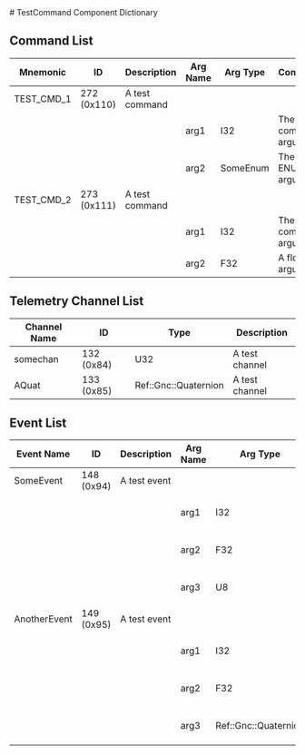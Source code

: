 <title>TestCommand Component Dictionary</title>
# TestCommand Component Dictionary


## Command List

|Mnemonic|ID|Description|Arg Name|Arg Type|Comment
|---|---|---|---|---|---|
|TEST_CMD_1|272 (0x110)|A test command| | |   
| | | |arg1|I32|The I32 command argument|                    
| | | |arg2|SomeEnum|The ENUM argument|                    
|TEST_CMD_2|273 (0x111)|A test command| | |   
| | | |arg1|I32|The I32 command argument|                    
| | | |arg2|F32|A float argument|                    

## Telemetry Channel List

|Channel Name|ID|Type|Description|
|---|---|---|---|
|somechan|132 (0x84)|U32|A test channel|
|AQuat|133 (0x85)|Ref::Gnc::Quaternion|A test channel|

## Event List

|Event Name|ID|Description|Arg Name|Arg Type|Arg Size|Description
|---|---|---|---|---|---|---|
|SomeEvent|148 (0x94)|A test event| | | | |
| | | |arg1|I32||The I32 command argument|    
| | | |arg2|F32||The F32 command argument|    
| | | |arg3|U8||The U8 command argument|    
|AnotherEvent|149 (0x95)|A test event| | | | |
| | | |arg1|I32||The I32 command argument|    
| | | |arg2|F32||The F32 command argument|    
| | | |arg3|Ref::Gnc::Quaternion||The U8 command argument|    
